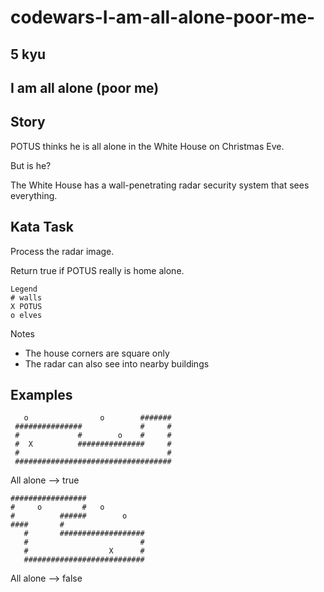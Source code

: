 # codewars-I-am-all-alone-poor-me-

## 5 kyu

## I am all alone (poor me)


## Story
POTUS thinks he is all alone in the White House on Christmas Eve.

But is he?

The White House has a wall-penetrating radar security system that sees everything.

## Kata Task
Process the radar image.

Return true if POTUS really is home alone.

```
Legend
# walls
X POTUS
o elves
```

Notes
- The house corners are square only
- The radar can also see into nearby buildings

## Examples

```
   o                o        #######
 ###############             #     #
 #             #        o    #     #
 #  X          ###############     #
 #                                 #
 ###################################
```
All alone --> true

```
#################
#     o         #   o
#          ######        o
####       #                
   #       ###################
   #                         #
   #                  X      #
   ###########################
```
All alone --> false
